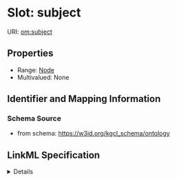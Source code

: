# Slot: subject

URI: [om:subject](om:subject)



<!-- no inheritance hierarchy -->




## Properties

* Range: [Node](Node.md)
* Multivalued: None







## Identifier and Mapping Information







### Schema Source


* from schema: https://w3id.org/kgcl_schema/ontology




## LinkML Specification

<details>
```yaml
name: subject
from_schema: https://w3id.org/kgcl_schema/ontology
rank: 1000
alias: subject
domain_of:
- edge creation
- edge deletion
- edge obsoletion
- mapping creation
- edge
range: node

```
</details>